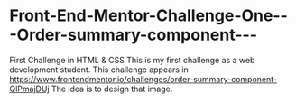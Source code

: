# Front-End-Mentor-Challenge-One---Order-summary-component---
First Challenge in HTML &amp; CSS
This is my first challenge as a web development student. This challenge appears in https://www.frontendmentor.io/challenges/order-summary-component-QlPmajDUj
The idea is to design that image.
